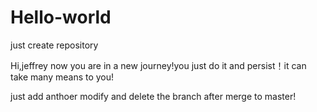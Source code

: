 # Hello-world
just create repository

Hi,jeffrey
now you are in a new journey!you just do it and persist！it can take many means to you!

just add anthoer modify and delete the branch after merge to master!
